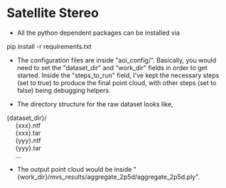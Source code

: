# Satellite Stereo

* All the python dependent packages can be installed via

pip install -r requirements.txt

* The configuration files are inside "aoi_config/". Basically, you would need to set the "dataset_dir" and "work_dir" fields in order to get started. Inside the "steps_to_run" field, 
I've kept the necessary steps (set to true) to produce the final point cloud, with other steps (set to false) being debugging helpers.

* The directory structure for the raw dataset looks like,

{dataset_dir}/ \
&nbsp;&nbsp;&nbsp;&nbsp;    {xxx}.ntf \
&nbsp;&nbsp;&nbsp;&nbsp;    {xxx}.tar \
&nbsp;&nbsp;&nbsp;&nbsp;    {yyy}.ntf \
&nbsp;&nbsp;&nbsp;&nbsp;    {yyy}.tar \
&nbsp;&nbsp;&nbsp;&nbsp;    ...

* The output point cloud would be inside "{work_dir}/mvs_results/aggregate_2p5d/aggregate_2p5d.ply".


